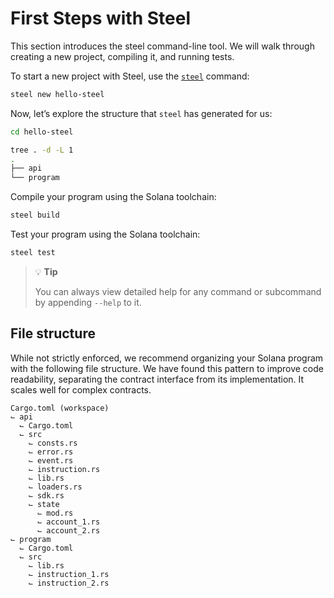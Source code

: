 # First Steps with Steel

This section introduces the steel command-line tool. We will walk through creating a new project, compiling it, and running tests.

To start a new project with Steel, use the [`steel`](../reference/steel/steel-new.md) command:

```sh
steel new hello-steel
```

Now, let’s explore the structure that `steel` has generated for us:

```sh
cd hello-steel

tree . -d -L 1
.
├── api
└── program
```

Compile your program using the Solana toolchain:
```sh
steel build
```

Test your program using the Solana toolchain:
```sh
steel test
```

> 💡 **Tip**
>
> You can always view detailed help for any command or subcommand by appending `--help` to it.

## File structure

While not strictly enforced, we recommend organizing your Solana program with the following file structure. We have found this pattern to improve code readability, separating the contract interface from its implementation. It scales well for complex contracts.

```
Cargo.toml (workspace)
⌙ api
  ⌙ Cargo.toml
  ⌙ src
    ⌙ consts.rs
    ⌙ error.rs
    ⌙ event.rs
    ⌙ instruction.rs
    ⌙ lib.rs
    ⌙ loaders.rs
    ⌙ sdk.rs
    ⌙ state
      ⌙ mod.rs
      ⌙ account_1.rs
      ⌙ account_2.rs
⌙ program
  ⌙ Cargo.toml
  ⌙ src
    ⌙ lib.rs
    ⌙ instruction_1.rs
    ⌙ instruction_2.rs
```
